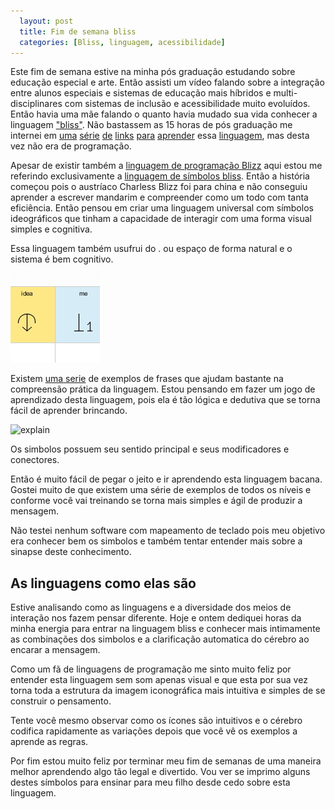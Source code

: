 ```yaml
---
  layout: post
  title: Fim de semana bliss
  categories: [Bliss, linguagem, acessibilidade]
---
```


Este fim de semana estive na minha pós graduação estudando sobre educação especial e arte. Então assisti um vídeo falando sobre a integração entre alunos especiais e sistemas de educação mais híbridos e multi-disciplinares com sistemas de inclusão e acessibilidade muito evoluídos. Então havia uma mãe falando o quanto havia mudado sua vida conhecer a linguagem ["bliss"][1]. Não bastassem as 15 horas de pós graduação me internei em [uma][2] [série][3] [de][4] [links][5] [para][6] [aprender][7] essa [linguagem][1], mas desta vez não era de programação.


Apesar de existir também a [linguagem de programação Blizz][2] aqui estou me referindo exclusivamente a [linguagem de símbolos bliss][1]. Então a história começou pois o austríaco Charless Blizz foi para china e não conseguiu aprender a escrever mandarim e compreender como um todo com tanta eficiência. Então pensou em criar uma linguagem universal com símbolos ideográficos que tinham a capacidade de interagir com uma forma visual simples e cognitiva.

Essa linguagem também usufrui do . ou espaço de forma natural e o sistema é bem cognitivo.

![favico]


Existem [uma serie][7] de exemplos de frases que ajudam bastante na compreensão prática da linguagem. Estou pensando em fazer um jogo de aprendizado desta linguagem, pois ela é tão lógica e dedutiva que se torna fácil de aprender brincando.

![explain]

Os simbolos possuem seu sentido principal e seus modificadores e conectores.

Então é muito fácil de pegar o jeito e ir aprendendo esta linguagem bacana. Gostei muito de que existem uma série de exemplos de todos os níveis e conforme você vai treinando se torna mais simples e ágil de produzir a mensagem.

Não testei nenhum software com mapeamento de teclado pois meu objetivo era conhecer bem os simbolos e também tentar entender mais sobre a sinapse deste conhecimento.

## As linguagens como elas são

Estive analisando como as linguagens e a diversidade dos meios de interação nos fazem pensar diferente. Hoje e ontem dediquei horas da minha energia para entrar na linguagem bliss e conhecer mais intimamente as combinações dos simbolos e a clarificação automatica do cérebro ao encarar a mensagem.

Como um fã de linguagens de programação me sinto muito feliz por entender esta linguagem sem som apenas visual e que esta por sua vez torna toda a estrutura da imagem iconográfica mais intuitiva e simples de se construir o pensamento.

Tente você mesmo observar como os ícones são intuitivos e o cérebro codifica rapidamente as variações depois que você vê os exemplos a aprende as regras.

Por fim estou muito feliz por terminar meu fim de semanas de uma maneira melhor aprendendo algo tão legal e divertido. Vou ver se imprimo alguns destes símbolos para ensinar para meu filho desde cedo sobre esta linguagem.


[1]:http://en.wikipedia.org/wiki/Blissymbols
[2]:http://en.wikipedia.org/wiki/BLISS
[3]:http://www.blissonline.se/chart
[4]:http://www.symbols.net/blissymbolics/George.Sutton.PDF
[5]:http://www.blissymbolics.org/
[6]:http://www.symbols.net/blissymbolics/
[7]:http://www.symbols.net/blissymbolics/phrases1/
[explain]: http://www.symbols.net/blissymbolics/phraseguide_images/bliss01.gif
[favico]: /favicon.ico

[8]:http://ideia.me/categories.html#linguagem-ref
